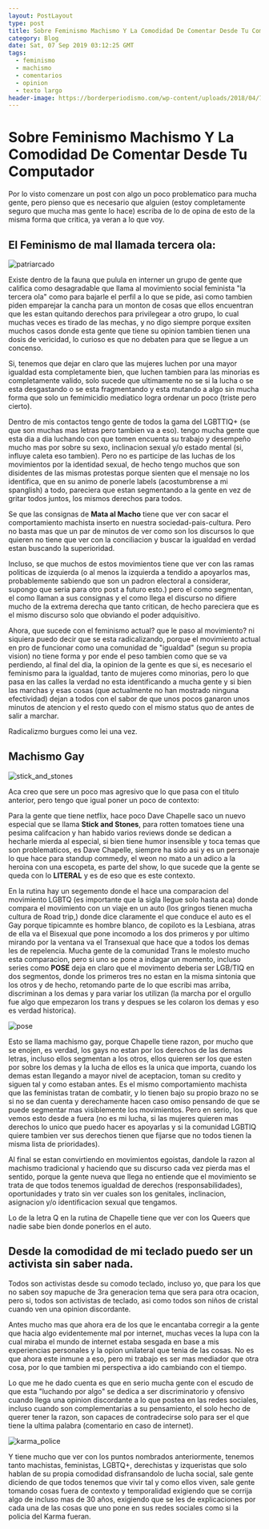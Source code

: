 ```yaml
---
layout: PostLayout
type: post
title: Sobre Feminismo Machismo Y La Comodidad De Comentar Desde Tu Computador
category: Blog
date: Sat, 07 Sep 2019 03:12:25 GMT
tags:
  - feminismo
  - machismo
  - comentarios
  - opinion
  - texto largo
header-image: https://borderperiodismo.com/wp-content/uploads/2018/04/778e30849cbe73572833a07f2ae09809-1280x640.jpg
---
```


# Sobre Feminismo Machismo Y La Comodidad De Comentar Desde Tu Computador

Por lo visto comenzare un post con algo un poco problematico para mucha gente, pero pienso que es necesario que alguien (estoy completamente seguro que mucha mas gente lo hace) escriba de lo de opina de esto de la misma forma que critica, ya veran a lo que voy.

## El Feminismo de mal llamada tercera ola:

![patriarcado](https://media.cnnchile.com/sites/2/2019/03/1528241875-auno942464-740x430.jpg)


Existe dentro de la fauna que pulula en interner un grupo de gente que califica como desagradable que llama al movimiento social feminista "la tercera ola" como para bajarle el perfil a lo que se pide, asi como tambien piden emparejar la cancha para un monton de cosas que ellos encuentran que les estan quitando derechos para privilegear a otro grupo, lo cual muchas veces es tirado de las mechas, y no digo siempre porque exsiten muchos casos donde esta gente que tiene su opinion tambien tienen una dosis de vericidad, lo curioso es que no debaten para que se llegue a un concenso.

Si, tenemos que dejar en claro que las mujeres luchen por una mayor igualdad esta completamente bien, que luchen tambien para las minorias es completamente valido, solo sucede que ultimamente no se si la lucha o se esta desgastando o se esta fragmentando y esta mutando a algo sin mucha forma que solo un femimicidio mediatico logra ordenar un poco (triste pero cierto).

Dentro de mis contactos tengo gente de todos la gama del LGBTTIQ+ (se que son muchas mas letras pero tambien va a eso). tengo mucha gente que esta dia a dia luchando con que tomen encuenta su trabajo y desempeño mucho mas por sobre su sexo, inclinacion sexual y/o estado mental (si, influye caleta eso tambien). Pero no es participe de las luchas de los movimientos por la identidad sexual, de hecho tengo muchos que son disidentes de las mismas protestas porque sienten que el mensaje no los identifica, que en su animo de ponerle labels (acostumbrense a mi spanglish) a todo, pareciera que estan segmentando a la gente en vez de gritar todos juntos, los mismos derechos para todos.

Se que las consignas de **Mata al Macho** tiene que ver con sacar el comportamiento machista inserto en nuestra sociedad-pais-cultura. Pero no basta mas que un par de minutos de ver como son los discursos lo que quieren no tiene que ver con la conciliacion y buscar la igualdad en verdad estan buscando la superioridad.

Incluso, se que muchos de estos movimientos tiene que ver con las ramas politicas de izquierda (o al menos la izquierda a tendido a apoyarlos mas, probablemente sabiendo que son un padron electoral a considerar, supongo que seria para otro post a futuro esto.) pero el como segmentan, el como llaman a sus consignas y el como llega el discurso no difiere mucho de la extrema derecha que tanto critican, de hecho pareciera que es el mismo discurso solo que obviando el poder adquisitivo.

Ahora, que sucede con el feminismo actual? que le paso al movimiento? ni siquiera puedo decir que se esta radicalizando, porque el movimiento actual en pro de funcionar como una comunidad de "igualdad" (segun su propia vision) no tiene forma y por ende el peso tambien como que se va perdiendo, al final del dia, la opinion de la gente es que si, es necesario el feminismo para la igualdad, tanto de mujeres como minorias, pero lo que pasa en las calles la verdad no esta identificando a mucha gente y si bien las marchas y esas cosas (que actualmente no han mostrado ninguna efectividad)  dejan a todos con el sabor de que unos pocos ganaron unos minutos de atencion y el resto quedo con el mismo status quo de antes de salir a marchar.

Radicalizmo burgues como lei una vez.

## Machismo Gay

![stick_and_stones](https://i1.wp.com/image.tmdb.org/t/p/w500/8V5yw3Hw1MbGVU64IySr1piLx1a.jpg)

Aca creo que sere un poco mas agresivo que lo que pasa con el titulo anterior, pero tengo que igual poner un poco de contexto:

Para la gente que tiene netflix, hace poco Dave Chapelle saco un nuevo especial que se llama **Stick and Stones**, para rotten tomatoes tiene una pesima califcacion y han habido varios reviews donde se dedican a hecharle mierda al especial, si bien tiene humor insensible y toca temas que son problematicos, es Dave Chapelle, siempre ha sido asi y es un personaje lo que hace para standup commedy, el weon no mato a un adico a la heroina con una escopeta, es parte del show, lo que sucede que la gente se queda con lo **LITERAL** y es de eso que es este contexto.

En la rutina hay un segemento donde el hace una comparacion del movimiento LGBTQ (es importante que la sigla llegue solo hasta aca) donde compara el movimiento con un viaje en un auto (los gringos tienen mucha cultura de Road trip,) donde dice claramente el que conduce el auto es el Gay porque tipicamnte es hombre blanco, de copiloto es la Lesbiana, atras de ella va el Bisexual que pone incomodo a los dos primeros y por ultimo mirando por la ventana va el Transexual que hace que a todos los demas les de repelencia. Mucha gente de la comunidad Trans le molesto mucho esta comparacion, pero si uno se pone a indagar un momento, incluso series como **POSE** deja en claro que el movimento deberia ser LGB/TIQ en dos segmentos, donde los primeros tres no estan en la misma sintonia que los otros y de hecho, retomando parte de lo que escribi mas arriba, discriminan a los demas y para variar los utilizan (la marcha por el orgullo fue algo que empezaron los trans y despues se les colaron los demas y eso es verdad historica).

![pose](https://tvseriesfinale.com/wp-content/uploads/2018/05/pose-fx-season-1-viewer-votes-590x253.jpg)

Esto se llama machismo gay, porque Chapelle tiene razon, por mucho que se enojen, es verdad, los gays no estan por los derechos de las demas letras, incluso ellos segmentan a los otros, ellos quieren ser los que esten por sobre los demas y la lucha de ellos es la unica que importa, cuando los demas estan llegando a mayor nivel de aceptacion, toman su credito y siguen tal y como estaban antes. Es el mismo comportamiento machista que las feministas tratan de combatir, y lo tienen bajo su propio brazo no se si no se dan cuenta y derechamente hacen caso omiso pensando de que se puede segmentar mas visiblemente los movimientos. Pero en serio, los que vemos esto desde a fuera (no es mi lucha, si las mujeres quieren mas derechos lo unico que puedo hacer es apoyarlas y si la comunidad LGBTIQ quiere tambien ver sus derechos tienen que fijarse que no todos tienen la misma lista de prioridades).

Al final se estan convirtiendo en movimientos egoistas, dandole la razon al machismo tradicional y haciendo que su discurso cada vez pierda mas el sentido, porque la gente nueva que llega no entiende que el movimiento se trata de que todos tenemos igualdad de derechos (responsabilidades), oportunidades y trato sin ver cuales son los genitales, inclinacion, asignacion y/o identificacion sexual que tengamos.

Lo de la letra Q en la rutina de Chapelle tiene que ver con los Queers que nadie sabe bien donde ponerlos en el auto.


## Desde la comodidad de mi teclado puedo ser un activista sin saber nada.

Todos son activistas desde su comodo teclado, incluso yo, que para los que no saben soy mapuche de 3ra generacion tema que sera para otra ocacion, pero si, todos son activistas de teclado, asi como todos son niños de cristal cuando ven una opinion discordante.

Antes mucho mas que ahora era de los que le encantaba corregir a la gente que hacia algo evidentemente mal por internet, muchas veces la lupa con la cual miraba el mundo de internet estaba sesgada en base a mis experiencias personales y la opion unilateral que tenia de las cosas. No es que ahora este inmune a eso, pero mi trabajo es ser mas mediador que otra cosa, por lo que tambien mi perspectiva a ido cambiando con el tiempo.

Lo que me he dado cuenta es que en serio mucha gente con el escudo de que esta "luchando por algo" se dedica a ser discriminatorio y ofensivo cuando llega una opinion discordante a lo que postea en las redes sociales, incluso cuando son complementarias a su pensamiento, el solo hecho de querer tener la razon, son capaces de contradecirse solo para ser el que tiene la ultima palabra (comentario en caso de internet).

![karma_police](https://cdn4.pitchfork.com/longform/515/Header.jpg)

Y tiene mucho que ver con los puntos nombrados anteriormente, tenemos tanto machistas, feministas, LGBTQ+, derechistas y izqueristas que solo hablan de su propia comodidad disfransandolo de lucha social, sale gente diciendo de que todos tenemos que vivir tal y como ellos viven, sale gente tomando cosas fuera de contexto y temporalidad exigiendo que se corrija algo de incluso mas de 30 años, exigiendo que se les de explicaciones por cada una de las cosas que uno pone en sus redes sociales como si la policia del Karma fueran.
